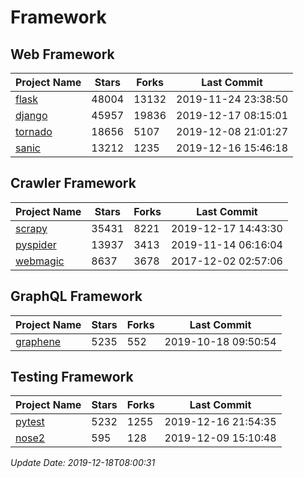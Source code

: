 # Framework

## Web Framework

| Project Name | Stars | Forks | Last Commit |
| ------------ | ----- | ----- | ----------- |
| [flask](https://github.com/pallets/flask) | 48004 | 13132 | 2019-11-24 23:38:50 |
| [django](https://github.com/django/django) | 45957 | 19836 | 2019-12-17 08:15:01 |
| [tornado](https://github.com/tornadoweb/tornado) | 18656 | 5107 | 2019-12-08 21:01:27 |
| [sanic](https://github.com/huge-success/sanic) | 13212 | 1235 | 2019-12-16 15:46:18 |

## Crawler Framework

| Project Name | Stars | Forks | Last Commit |
| ------------ | ----- | ----- | ----------- |
| [scrapy](https://github.com/scrapy/scrapy) | 35431 | 8221 | 2019-12-17 14:43:30 |
| [pyspider](https://github.com/binux/pyspider) | 13937 | 3413 | 2019-11-14 06:16:04 |
| [webmagic](https://github.com/code4craft/webmagic) | 8637 | 3678 | 2017-12-02 02:57:06 |

## GraphQL Framework

| Project Name | Stars | Forks | Last Commit |
| ------------ | ----- | ----- | ----------- |
| [graphene](https://github.com/graphql-python/graphene) | 5235 | 552 | 2019-10-18 09:50:54 |

## Testing Framework

| Project Name | Stars | Forks | Last Commit |
| ------------ | ----- | ----- | ----------- |
| [pytest](https://github.com/pytest-dev/pytest) | 5232 | 1255 | 2019-12-16 21:54:35 |
| [nose2](https://github.com/nose-devs/nose2) | 595 | 128 | 2019-12-09 15:10:48 |

*Update Date: 2019-12-18T08:00:31*